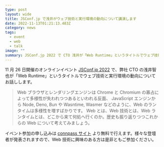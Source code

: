 ```yaml
---
type: post
layout: wide
title: JSConf.jp で浅井がウェブ技術と実行環境の動向について講演します
date: 2022-11-13T01:21:13.483Z
category: news
tags:
  - event
  - web
  - talk
image: ""
summary: JSConf.jp 2022 で CTO 浅井が「Web Runtime」というタイトルでウェブ技術と実行環境の動向について講演します。
---
```

11 月 26 日開催のオンラインイベント [JSConf.jp 2022](https://jsconf.jp/2022/) で、弊社 CTO の浅井智也が「Web Runtime」というタイトルでウェブ技術と実行環境の動向についてお話しします。

> Web ブラウザとレンダリングエンジンは Chrome と Chromium の寡占によって多様性が失われつつあるといわれる反面、 JavaScript エンジンから Node, Deno, Bun や Wasntime, Wasmer などのように、Web のランタイムは多様性を増すばかりです。 Web とは、Web 技術とは、Web ランタイムとは、どこから来て何処へ行くのか。歴史も振り返りつつこれからの Web について考えてみましょう。

イベント参加の申し込みは [connpass サイト](https://nodejs.connpass.com/event/265614/) より無料で行えます。様々な登壇者が発表されますので、Web 技術に興味のある方は是非ともご参加ください。
